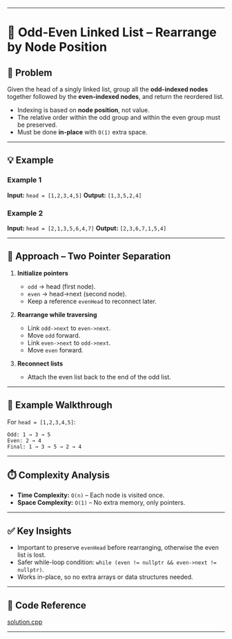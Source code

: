
---

# 🎯 Odd-Even Linked List – Rearrange by Node Position

## 📌 Problem

Given the head of a singly linked list, group all the **odd-indexed nodes** together followed by the **even-indexed nodes**, and return the reordered list.

* Indexing is based on **node position**, not value.
* The relative order within the odd group and within the even group must be preserved.
* Must be done **in-place** with `O(1)` extra space.

---

## 💡 Example

### Example 1

**Input:** `head = [1,2,3,4,5]`
**Output:** `[1,3,5,2,4]`

### Example 2

**Input:** `head = [2,1,3,5,6,4,7]`
**Output:** `[2,3,6,7,1,5,4]`

---

## 🧠 Approach – Two Pointer Separation

1. **Initialize pointers**

   * `odd` → head (first node).
   * `even` → head->next (second node).
   * Keep a reference `evenHead` to reconnect later.

2. **Rearrange while traversing**

   * Link `odd->next` to `even->next`.
   * Move `odd` forward.
   * Link `even->next` to `odd->next`.
   * Move `even` forward.

3. **Reconnect lists**

   * Attach the even list back to the end of the odd list.

---

## 📖 Example Walkthrough

For `head = [1,2,3,4,5]`:

```
Odd: 1 → 3 → 5
Even: 2 → 4
Final: 1 → 3 → 5 → 2 → 4
```

---

## ⏱️ Complexity Analysis

* **Time Complexity:** `O(n)` – Each node is visited once.
* **Space Complexity:** `O(1)` – No extra memory, only pointers.

---

## ✅ Key Insights

* Important to preserve `evenHead` before rearranging, otherwise the even list is lost.
* Safer while-loop condition: `while (even != nullptr && even->next != nullptr)`.
* Works in-place, so no extra arrays or data structures needed.

---

## 📝 Code Reference

[solution.cpp](./solution.cpp)

---

